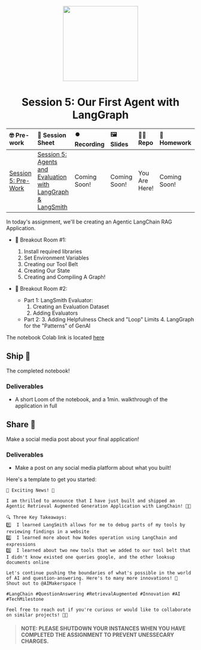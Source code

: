 <p align = "center" draggable=”false” ><img src="https://github.com/AI-Maker-Space/LLM-Dev-101/assets/37101144/d1343317-fa2f-41e1-8af1-1dbb18399719" 
     width="200px"
     height="auto"/>
</p>

## <h1 align="center" id="heading">Session 5: Our First Agent with LangGraph</h1>

| 🤓 Pre-work | 📰 Session Sheet | ⏺️ Recording     | 🖼️ Slides        | 👨‍💻 Repo         | 📝 Homework      | 📁 Feedback       |
|:-----------------|:-----------------|:-----------------|:-----------------|:-----------------|:-----------------|:-----------------|
| [Session 5: Pre-Work](https://www.notion.so/Session-5-Agents-and-Evaluation-with-LangGraph-LangSmith-184cd547af3d807096c8ff666a008337?pvs=4#185cd547af3d80fa83afdc37a0668751)| [Session 5: Agents and Evaluation with LangGraph & LangSmith](https://www.notion.so/Session-5-Agents-and-Evaluation-with-LangGraph-LangSmith-184cd547af3d807096c8ff666a008337#185cd547af3d804fa3c7c27128b22936) | Coming Soon! | Coming Soon! | You Are Here! | Coming Soon! | [AIE5 Feedback 1/28](https://forms.gle/2MezDhct7BVt4NHo8) |

In today's assignment, we'll be creating an Agentic LangChain RAG Application.

- 🤝 Breakout Room #1:
  1. Install required libraries
  2. Set Environment Variables
  3. Creating our Tool Belt
  4. Creating Our State
  5. Creating and Compiling A Graph!
  
- 🤝 Breakout Room #2:
  - Part 1: LangSmith Evaluator:
    1. Creating an Evaluation Dataset
    2. Adding Evaluators
  - Part 2:
    3. Adding Helpfulness Check and "Loop" Limits
    4. LangGraph for the "Patterns" of GenAI
    
The notebook Colab link is located [here](https://colab.research.google.com/drive/10Hn0XTKkxy05ZjaHSIpsYdZu2rGkAnBS?usp=sharing)

## Ship 🚢

The completed notebook!

### Deliverables

- A short Loom of the notebook, and a 1min. walkthrough of the application in full

## Share 🚀

Make a social media post about your final application!

### Deliverables

- Make a post on any social media platform about what you built!

Here's a template to get you started:

```
🚀 Exciting News! 🚀

I am thrilled to announce that I have just built and shipped an Agentic Retrieval Augmented Generation Application with LangChain! 🎉🤖

🔍 Three Key Takeaways:
1️⃣  I learned LangSmith allows for me to debug parts of my tools by reviewing findings in a website
2️⃣  I learned more about how Nodes operation using LangChain and expressions
3️⃣  I learned about two new tools that we added to our tool belt that I didn't know existed one queries google, and the other looksup documents online

Let's continue pushing the boundaries of what's possible in the world of AI and question-answering. Here's to many more innovations! 🚀
Shout out to @AIMakerspace !

#LangChain #QuestionAnswering #RetrievalAugmented #Innovation #AI #TechMilestone

Feel free to reach out if you're curious or would like to collaborate on similar projects! 🤝🔥
```

> #### NOTE: PLEASE SHUTDOWN YOUR INSTANCES WHEN YOU HAVE COMPLETED THE ASSIGNMENT TO PREVENT UNESSECARY CHARGES.
